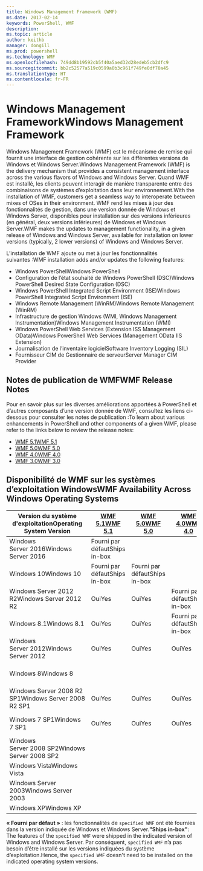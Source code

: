 ```yaml
---
title: Windows Management Framework (WMF)
ms.date: 2017-02-14
keywords: PowerShell, WMF
description: 
ms.topic: article
author: keithb
manager: dongill
ms.prod: powershell
ms.technology: WMF
ms.openlocfilehash: 749dd8b19592cb5f40a5aed32d28edeb5cb2dfc9
ms.sourcegitcommit: bb2c52577a519c0599a0b3c961f749fe0df70a45
ms.translationtype: HT
ms.contentlocale: fr-FR
---
```

# <a name="windows-management-framework"></a><span data-ttu-id="2cbcd-103">Windows Management Framework</span><span class="sxs-lookup"><span data-stu-id="2cbcd-103">Windows Management Framework</span></span>

<span data-ttu-id="2cbcd-104">Windows Management Framework (WMF) est le mécanisme de remise qui fournit une interface de gestion cohérente sur les différentes versions de Windows et Windows Server.</span><span class="sxs-lookup"><span data-stu-id="2cbcd-104">Windows Management Framework (WMF) is the delivery mechanism that provides a consistent management interface across the various flavors of Windows and Windows Server.</span></span>
<span data-ttu-id="2cbcd-105">Quand WMF est installé, les clients peuvent interagir de manière transparente entre des combinaisons de systèmes d’exploitation dans leur environnement.</span><span class="sxs-lookup"><span data-stu-id="2cbcd-105">With the installation of WMF, customers get a seamless way to interoperate between mixes of OSes in their environment.</span></span>
<span data-ttu-id="2cbcd-106">WMF rend les mises à jour des fonctionnalités de gestion, dans une version donnée de Windows et Windows Server, disponibles pour installation sur des versions inférieures (en général, deux versions inférieures) de Windows et Windows Server.</span><span class="sxs-lookup"><span data-stu-id="2cbcd-106">WMF makes the updates to management functionality, in a given release of Windows and Windows Server, available for installation on lower versions (typically, 2 lower versions) of Windows and Windows Server.</span></span>

<span data-ttu-id="2cbcd-107">L’installation de WMF ajoute ou met à jour les fonctionnalités suivantes :</span><span class="sxs-lookup"><span data-stu-id="2cbcd-107">WMF installation adds and/or updates the following features:</span></span>

- <span data-ttu-id="2cbcd-108">Windows PowerShell</span><span class="sxs-lookup"><span data-stu-id="2cbcd-108">Windows PowerShell</span></span>
- <span data-ttu-id="2cbcd-109">Configuration de l’état souhaité de Windows PowerShell (DSC)</span><span class="sxs-lookup"><span data-stu-id="2cbcd-109">Windows PowerShell Desired State Configuration (DSC)</span></span>
- <span data-ttu-id="2cbcd-110">Windows PowerShell Integrated Script Environment (ISE)</span><span class="sxs-lookup"><span data-stu-id="2cbcd-110">Windows PowerShell Integrated Script Environment (ISE)</span></span>
- <span data-ttu-id="2cbcd-111">Windows Remote Management (WinRM)</span><span class="sxs-lookup"><span data-stu-id="2cbcd-111">Windows Remote Management (WinRM)</span></span>
- <span data-ttu-id="2cbcd-112">Infrastructure de gestion Windows (WMI, Windows Management Instrumentation)</span><span class="sxs-lookup"><span data-stu-id="2cbcd-112">Windows Management Instrumentation (WMI)</span></span>
- <span data-ttu-id="2cbcd-113">Windows PowerShell Web Services (Extension ISS Management OData)</span><span class="sxs-lookup"><span data-stu-id="2cbcd-113">Windows PowerShell Web Services (Management OData IIS Extension)</span></span>
- <span data-ttu-id="2cbcd-114">Journalisation de l’inventaire logiciel</span><span class="sxs-lookup"><span data-stu-id="2cbcd-114">Software Inventory Logging (SIL)</span></span>
- <span data-ttu-id="2cbcd-115">Fournisseur CIM de Gestionnaire de serveur</span><span class="sxs-lookup"><span data-stu-id="2cbcd-115">Server Manager CIM Provider</span></span>

## <a name="wmf-release-notes"></a><span data-ttu-id="2cbcd-116">Notes de publication de WMF</span><span class="sxs-lookup"><span data-stu-id="2cbcd-116">WMF Release Notes</span></span>

<span data-ttu-id="2cbcd-117">Pour en savoir plus sur les diverses améliorations apportées à PowerShell et d’autres composants d’une version donnée de WMF, consultez les liens ci-dessous pour consulter les notes de publication :</span><span class="sxs-lookup"><span data-stu-id="2cbcd-117">To learn about various enhancements in PowerShell and other components of a given WMF, please refer to the links below to review the release notes:</span></span>

- [<span data-ttu-id="2cbcd-118">WMF 5.1</span><span class="sxs-lookup"><span data-stu-id="2cbcd-118">WMF 5.1</span></span>](5.1/release-notes.md)
- [<span data-ttu-id="2cbcd-119">WMF 5.0</span><span class="sxs-lookup"><span data-stu-id="2cbcd-119">WMF 5.0</span></span>](5.0/releasenotes.md)
- [<span data-ttu-id="2cbcd-120">WMF 4.0</span><span class="sxs-lookup"><span data-stu-id="2cbcd-120">WMF 4.0</span></span>](https://download.microsoft.com/download/3/D/6/3D61D262-8549-4769-A660-230B67E15B25/Windows%20Management%20Framework%204%200%20Release%20Notes.docx)
- [<span data-ttu-id="2cbcd-121">WMF 3.0</span><span class="sxs-lookup"><span data-stu-id="2cbcd-121">WMF 3.0</span></span>](https://download.microsoft.com/download/E/7/6/E76850B8-DA6E-4FF5-8CCE-A24FC513FD16/WMF%203%20Release%20Notes.docx)

## <a name="wmf-availability-across-windows-operating-systems"></a><span data-ttu-id="2cbcd-122">Disponibilité de WMF sur les systèmes d’exploitation Windows</span><span class="sxs-lookup"><span data-stu-id="2cbcd-122">WMF Availability Across Windows Operating Systems</span></span>

| <span data-ttu-id="2cbcd-123">Version du système d'exploitation</span><span class="sxs-lookup"><span data-stu-id="2cbcd-123">Operating System Version</span></span> | [<span data-ttu-id="2cbcd-124">WMF 5.1</span><span class="sxs-lookup"><span data-stu-id="2cbcd-124">WMF 5.1</span></span>](https://aka.ms/wmf51download) | [<span data-ttu-id="2cbcd-125">WMF 5.0</span><span class="sxs-lookup"><span data-stu-id="2cbcd-125">WMF 5.0</span></span>](https://aka.ms/wmf5download) | [<span data-ttu-id="2cbcd-126">WMF 4.0</span><span class="sxs-lookup"><span data-stu-id="2cbcd-126">WMF 4.0</span></span>](https://aka.ms/wmf4download) |  [<span data-ttu-id="2cbcd-127">WMF 3.0</span><span class="sxs-lookup"><span data-stu-id="2cbcd-127">WMF 3.0</span></span>](https://aka.ms/wmf3download) | [<span data-ttu-id="2cbcd-128">WMF 2.0</span><span class="sxs-lookup"><span data-stu-id="2cbcd-128">WMF 2.0</span></span>](https://aka.ms/wmf2download) |
| ------------------------ | ----------- | ----------- | ----------- | ------------ |  ------------- |
| <span data-ttu-id="2cbcd-129">Windows Server 2016</span><span class="sxs-lookup"><span data-stu-id="2cbcd-129">Windows Server 2016</span></span> | <span data-ttu-id="2cbcd-130">Fourni par défaut</span><span class="sxs-lookup"><span data-stu-id="2cbcd-130">Ships in-box</span></span> |  |  |  |  |
| <span data-ttu-id="2cbcd-131">Windows 10</span><span class="sxs-lookup"><span data-stu-id="2cbcd-131">Windows 10</span></span> | <span data-ttu-id="2cbcd-132">Fourni par défaut</span><span class="sxs-lookup"><span data-stu-id="2cbcd-132">Ships in-box</span></span> | <span data-ttu-id="2cbcd-133">Fourni par défaut</span><span class="sxs-lookup"><span data-stu-id="2cbcd-133">Ships in-box</span></span>  | | | |  
| <span data-ttu-id="2cbcd-134">Windows Server 2012 R2</span><span class="sxs-lookup"><span data-stu-id="2cbcd-134">Windows Server 2012 R2</span></span>| <span data-ttu-id="2cbcd-135">Oui</span><span class="sxs-lookup"><span data-stu-id="2cbcd-135">Yes</span></span> | <span data-ttu-id="2cbcd-136">Oui</span><span class="sxs-lookup"><span data-stu-id="2cbcd-136">Yes</span></span> | <span data-ttu-id="2cbcd-137">Fourni par défaut</span><span class="sxs-lookup"><span data-stu-id="2cbcd-137">Ships in-box</span></span> |  |  |
| <span data-ttu-id="2cbcd-138">Windows 8.1</span><span class="sxs-lookup"><span data-stu-id="2cbcd-138">Windows 8.1</span></span> | <span data-ttu-id="2cbcd-139">Oui</span><span class="sxs-lookup"><span data-stu-id="2cbcd-139">Yes</span></span> | <span data-ttu-id="2cbcd-140">Oui</span><span class="sxs-lookup"><span data-stu-id="2cbcd-140">Yes</span></span> |  <span data-ttu-id="2cbcd-141">Fourni par défaut</span><span class="sxs-lookup"><span data-stu-id="2cbcd-141">Ships in-box</span></span> |  |  |
| <span data-ttu-id="2cbcd-142">Windows Server 2012</span><span class="sxs-lookup"><span data-stu-id="2cbcd-142">Windows Server 2012</span></span> | <span data-ttu-id="2cbcd-143">Oui</span><span class="sxs-lookup"><span data-stu-id="2cbcd-143">Yes</span></span> | <span data-ttu-id="2cbcd-144">Oui</span><span class="sxs-lookup"><span data-stu-id="2cbcd-144">Yes</span></span> | <span data-ttu-id="2cbcd-145">Oui</span><span class="sxs-lookup"><span data-stu-id="2cbcd-145">Yes</span></span> |  <span data-ttu-id="2cbcd-146">Fourni par défaut</span><span class="sxs-lookup"><span data-stu-id="2cbcd-146">Ships in-box</span></span> | |
| <span data-ttu-id="2cbcd-147">Windows 8</span><span class="sxs-lookup"><span data-stu-id="2cbcd-147">Windows 8</span></span> |  |  |  | <span data-ttu-id="2cbcd-148">Fourni par défaut</span><span class="sxs-lookup"><span data-stu-id="2cbcd-148">Ships in-box</span></span> | |
| <span data-ttu-id="2cbcd-149">Windows Server 2008 R2 SP1</span><span class="sxs-lookup"><span data-stu-id="2cbcd-149">Windows Server 2008 R2 SP1</span></span> | <span data-ttu-id="2cbcd-150">Oui</span><span class="sxs-lookup"><span data-stu-id="2cbcd-150">Yes</span></span> | <span data-ttu-id="2cbcd-151">Oui</span><span class="sxs-lookup"><span data-stu-id="2cbcd-151">Yes</span></span> | <span data-ttu-id="2cbcd-152">Oui</span><span class="sxs-lookup"><span data-stu-id="2cbcd-152">Yes</span></span> |  <span data-ttu-id="2cbcd-153">Oui</span><span class="sxs-lookup"><span data-stu-id="2cbcd-153">Yes</span></span>| <span data-ttu-id="2cbcd-154">Fourni par défaut</span><span class="sxs-lookup"><span data-stu-id="2cbcd-154">Ships in-box</span></span> |
| <span data-ttu-id="2cbcd-155">Windows 7 SP1</span><span class="sxs-lookup"><span data-stu-id="2cbcd-155">Windows 7 SP1</span></span>  | <span data-ttu-id="2cbcd-156">Oui</span><span class="sxs-lookup"><span data-stu-id="2cbcd-156">Yes</span></span> | <span data-ttu-id="2cbcd-157">Oui</span><span class="sxs-lookup"><span data-stu-id="2cbcd-157">Yes</span></span> | <span data-ttu-id="2cbcd-158">Oui</span><span class="sxs-lookup"><span data-stu-id="2cbcd-158">Yes</span></span> | <span data-ttu-id="2cbcd-159">Oui</span><span class="sxs-lookup"><span data-stu-id="2cbcd-159">Yes</span></span> | <span data-ttu-id="2cbcd-160">Fourni par défaut</span><span class="sxs-lookup"><span data-stu-id="2cbcd-160">Ships in-box</span></span> |
| <span data-ttu-id="2cbcd-161">Windows Server 2008 SP2</span><span class="sxs-lookup"><span data-stu-id="2cbcd-161">Windows Server 2008 SP2</span></span> | | | | <span data-ttu-id="2cbcd-162">Oui</span><span class="sxs-lookup"><span data-stu-id="2cbcd-162">Yes</span></span> | <span data-ttu-id="2cbcd-163">Oui</span><span class="sxs-lookup"><span data-stu-id="2cbcd-163">Yes</span></span> |
| <span data-ttu-id="2cbcd-164">Windows Vista</span><span class="sxs-lookup"><span data-stu-id="2cbcd-164">Windows Vista</span></span> | | | | | <span data-ttu-id="2cbcd-165">Oui</span><span class="sxs-lookup"><span data-stu-id="2cbcd-165">Yes</span></span> |
| <span data-ttu-id="2cbcd-166">Windows Server 2003</span><span class="sxs-lookup"><span data-stu-id="2cbcd-166">Windows Server 2003</span></span>| | | |  | <span data-ttu-id="2cbcd-167">Oui</span><span class="sxs-lookup"><span data-stu-id="2cbcd-167">Yes</span></span> |
| <span data-ttu-id="2cbcd-168">Windows XP</span><span class="sxs-lookup"><span data-stu-id="2cbcd-168">Windows XP</span></span> | | | |  | <span data-ttu-id="2cbcd-169">Oui</span><span class="sxs-lookup"><span data-stu-id="2cbcd-169">Yes</span></span> |

<span data-ttu-id="2cbcd-170">**« Fourni par défaut »** : les fonctionnalités de `specified WMF` ont été fournies dans la version indiquée de Windows et Windows Server.</span><span class="sxs-lookup"><span data-stu-id="2cbcd-170">**"Ships in-box"**: The features of the `specified WMF` were shipped in the indicated version of  Windows and Windows Server.</span></span>
<span data-ttu-id="2cbcd-171">Par conséquent, `specified WMF` n’a pas besoin d’être installé sur les versions indiquées du système d’exploitation.</span><span class="sxs-lookup"><span data-stu-id="2cbcd-171">Hence, the `specified WMF` doesn't need to be installed on the indicated operating system versions.</span></span>

